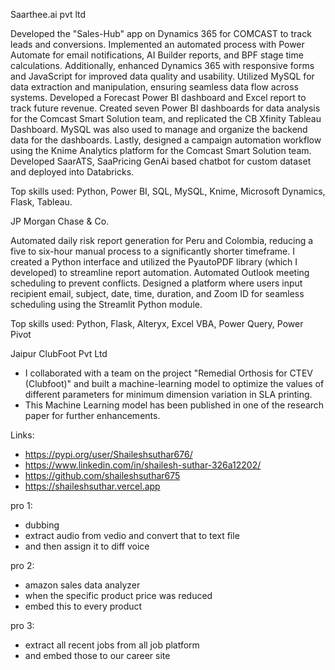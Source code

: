 Saarthee.ai pvt ltd

Developed the "Sales-Hub" app on Dynamics 365 for COMCAST to track leads and conversions. Implemented an automated process with Power Automate for email notifications, AI Builder reports, and BPF stage time calculations. Additionally, enhanced Dynamics 365 with responsive forms and JavaScript for improved data quality and usability. Utilized MySQL for data extraction and manipulation, ensuring seamless data flow across systems. Developed a Forecast Power BI dashboard and Excel report to track future revenue. Created seven Power BI dashboards for data analysis for the Comcast Smart Solution team, and replicated the CB Xfinity Tableau Dashboard. MySQL was also used to manage and organize the backend data for the dashboards. Lastly, designed a campaign automation workflow using the Knime Analytics platform for the Comcast Smart Solution team. Developed SaarATS, SaaPricing GenAi based chatbot for custom dataset and deployed into Databricks.

Top skills used: Python, Power BI, SQL, MySQL, Knime, Microsoft Dynamics, Flask, Tableau.



  JP Morgan Chase & Co.

Automated daily risk report generation for Peru and Colombia, reducing a five to six-hour manual process to a significantly shorter timeframe. I created a Python interface and utilized the PyautoPDF library (which I developed) to streamline report automation. Automated Outlook meeting scheduling to prevent conflicts. Designed a platform where users input recipient email, subject, date, time, duration, and Zoom ID for seamless scheduling using the Streamlit Python module.

Top skills used: Python, Flask, Alteryx, Excel VBA, Power Query, Power Pivot



Jaipur ClubFoot Pvt Ltd
  - I collaborated with a team on the project "Remedial Orthosis for CTEV (Clubfoot)" and built a machine-learning model to optimize the values of different parameters for minimum dimension variation in SLA printing.
  - This Machine Learning model has been published in one of the research paper for further enhancements.

Links:
 - https://pypi.org/user/Shaileshsuthar676/
 - https://www.linkedin.com/in/shailesh-suthar-326a12202/
 - https://github.com/shaileshsuthar675
 - https://shaileshsuthar.vercel.app
 






pro 1:
 - dubbing
 - extract audio from vedio and convert that to text file
 - and then assign it to diff voice

pro 2:
 - amazon sales data analyzer
 - when the specific product price was reduced
 - embed this to every product

pro 3:
 - extract all recent jobs from all job platform
 - and embed those to our career site


